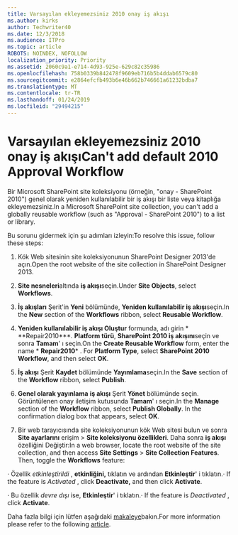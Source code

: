 ```yaml
---
title: Varsayılan ekleyemezsiniz 2010 onay iş akışı
ms.author: kirks
author: Techwriter40
ms.date: 12/3/2018
ms.audience: ITPro
ms.topic: article
ROBOTS: NOINDEX, NOFOLLOW
localization_priority: Priority
ms.assetid: 2060c9a1-e714-4d93-925e-629c82c35986
ms.openlocfilehash: 758b0339b842478f9609eb716b5b4ddab6579c80
ms.sourcegitcommit: e2864efcfb493b6e46b662b746661a61232bdba7
ms.translationtype: MT
ms.contentlocale: tr-TR
ms.lasthandoff: 01/24/2019
ms.locfileid: "29494215"
---
```

# <a name="cant-add-default-2010-approval-workflow"></a><span data-ttu-id="eba40-102">Varsayılan ekleyemezsiniz 2010 onay iş akışı</span><span class="sxs-lookup"><span data-stu-id="eba40-102">Can't add default 2010 Approval Workflow</span></span>

<span data-ttu-id="eba40-103">Bir Microsoft SharePoint site koleksiyonu (örneğin, "onay - SharePoint 2010") genel olarak yeniden kullanılabilir bir iş akışı bir liste veya kitaplığa ekleyemezsiniz.</span><span class="sxs-lookup"><span data-stu-id="eba40-103">In a Microsoft SharePoint site collection, you can't add a globally reusable workflow (such as "Approval - SharePoint 2010") to a list or library.</span></span>
  
<span data-ttu-id="eba40-104">Bu sorunu gidermek için şu adımları izleyin:</span><span class="sxs-lookup"><span data-stu-id="eba40-104">To resolve this issue, follow these steps:</span></span> 
  
1. <span data-ttu-id="eba40-105">Kök Web sitesinin site koleksiyonunun SharePoint Designer 2013'de açın.</span><span class="sxs-lookup"><span data-stu-id="eba40-105">Open the root website of the site collection in SharePoint Designer 2013.</span></span>
  
2. <span data-ttu-id="eba40-106">**Site nesneleri**altında **iş akışı**seçin.</span><span class="sxs-lookup"><span data-stu-id="eba40-106">Under **Site Objects**, select **Workflows**.</span></span> 
  
3. <span data-ttu-id="eba40-107">**İş akışları** Şerit'in **Yeni** bölümünde, **Yeniden kullanılabilir iş akışı**seçin.</span><span class="sxs-lookup"><span data-stu-id="eba40-107">In the **New** section of the **Workflows** ribbon, select **Reusable Workflow**.</span></span> 
  
4. <span data-ttu-id="eba40-p101">**Yeniden kullanılabilir iş akışı Oluştur** formunda, adı girin \* \*\*Repair2010\*\*\*. **Platform türü**, **SharePoint 2010 iş akışını**seçin ve sonra **Tamam**' ı seçin.</span><span class="sxs-lookup"><span data-stu-id="eba40-p101">On the **Create Reusable Workflow** form, enter the name  \* **Repair2010**\* . For **Platform Type**, select **SharePoint 2010 Workflow**, and then select **OK**.</span></span> 
  
5. <span data-ttu-id="eba40-110">**İş akışı** Şerit **Kaydet** bölümünde **Yayımlama**seçin.</span><span class="sxs-lookup"><span data-stu-id="eba40-110">In the **Save** section of the **Workflow** ribbon, select **Publish**.</span></span> 
  
6. <span data-ttu-id="eba40-p102">**Genel olarak yayınlama** **iş akışı** Şerit **Yönet** bölümünde seçin. Görüntülenen onay iletişim kutusunda **Tamam**' ı seçin.</span><span class="sxs-lookup"><span data-stu-id="eba40-p102">In the **Manage** section of the **Workflow** ribbon, select **Publish Globally**. In the confirmation dialog box that appears, select **OK**.</span></span> 
  
7. <span data-ttu-id="eba40-p103">Bir web tarayıcısında site koleksiyonunun kök Web sitesi bulun ve sonra **Site ayarlarını** erişim \> **Site koleksiyonu özellikleri**. Daha sonra **iş akışı** özelliğini Değiştir:</span><span class="sxs-lookup"><span data-stu-id="eba40-p103">In a web browser, locate the root website of the site collection, and then access **Site Settings** \> **Site Collection Features**. Then, toggle the **Workflows** feature:</span></span> 
  
<span data-ttu-id="eba40-115">· Özellik *etkinleştirildi* , **etkinliğini,** tıklatın ve ardından **Etkinleştir**' i tıklatın.</span><span class="sxs-lookup"><span data-stu-id="eba40-115">· If the feature is  *Activated*  , click **Deactivate,** and then click **Activate**.</span></span> 
  
<span data-ttu-id="eba40-116">· Bu özellik *devre dışı* ise, **Etkinleştir**' i tıklatın.</span><span class="sxs-lookup"><span data-stu-id="eba40-116">· If the feature is  *Deactivated*  , click **Activate**.</span></span> 
  
<span data-ttu-id="eba40-117">Daha fazla bilgi için lütfen aşağıdaki [makaleye](https://go.microsoft.com/fwlink/?linkid=2047770&amp;clcid=0x409)bakın.</span><span class="sxs-lookup"><span data-stu-id="eba40-117">For more information please refer to the following [article](https://go.microsoft.com/fwlink/?linkid=2047770&amp;clcid=0x409).</span></span>
  

